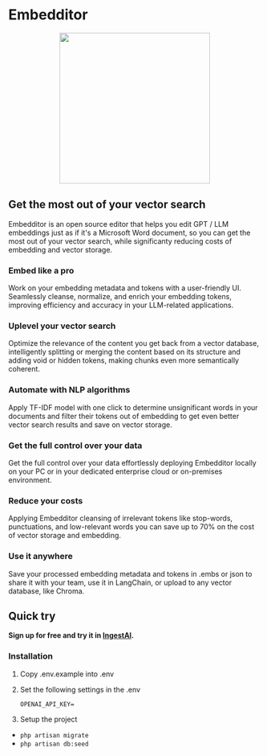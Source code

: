 # Embedditor

<p align="center">
  <img width="300" height="300" src="https://embedditor.ingestai.co/images/logo.jpg">
</p>



## Get the most out of your vector search

Embedditor is an open source editor that helps you edit GPT / LLM embeddings just as if it's a Microsoft Word document, so you can get the most out of your vector search, while significanty reducing costs of embedding and vector storage.

### Embed like a pro

Work on your embedding metadata and tokens with a user-friendly UI. Seamlessly cleanse, normalize, and enrich your embedding tokens, improving efficiency and accuracy in your LLM-related applications.

### Uplevel your vector search

Optimize the relevance of the content you get back from a vector database, intelligently splitting or merging the content based on its structure and adding void or hidden tokens, making chunks even more semantically coherent.

### Automate with NLP algorithms

Apply TF-IDF model with one click to determine unsignificant words in your documents and filter their tokens out of embedding to get even better vector search results and save on vector storage.

### Get the full control over your data

Get the full control over your data effortlessly deploying Embedditor locally on your PC or in your dedicated enterprise cloud or on-premises environment.

### Reduce your costs

Applying Embedditor cleansing of irrelevant tokens like stop-words, punctuations, and low-relevant words you can save up to 70% on the cost of vector storage and embedding.


### Use it anywhere

Save your processed embedding metadata and tokens in .embs or json to share it with your team, use it in LangChain, or upload to any vector database, like Chroma.


## Quick try
**Sign up for free and try it in [IngestAI](https://ingestai.io/signup).**

<!-- # Rich Spreadsheet Interface

- ⚡ **Basic Operations**: Create, Read, Update and Delete Tables, Columns, and Rows
- ⚡ **Fields Operations**: Sort, Filter, Hide / Unhide Columns
- ⚡ **Multiple Views Types**: Grid (By default), Gallery, Form View, and Kanban View
- ⚡ **View Permissions Types**: Collaborative Views, & Locked Views
- ⚡ **Share Bases / Views**: either Public or Private (with Password Protected)
- ⚡ **Variant Cell Types**: ID, LinkToAnotherRecord, Lookup, Rollup, SingleLineText, Attachment, Currency, Formula, etc
- ⚡ **Access Control with Roles**: Fine-grained Access Control at different levels
- ⚡ **and more** -->

<!-- ### FAQ

**What is embedding (vectorization)?**

**What are embeddings?**

**What is vector search?**

**What is embeddings metadata?**

**What is embedding tokens?**

**What is void embedding tokens?**
A void (embedding) tokens are words in your content (embedding metadata), that will appear in your vector search results but are filtered out of embedding and so won’t be found with vector search.

**What is hidden embedding token?**
A hidden embedding token is a token that will be embedded for vector storage but doesn’t appear in your metadata – the content you will retrieve using vector search.

**What size have embeddings?**
Embedding your content to vector space increases its size, requiring up to 10X of storage space than your row content. That is why filtering out unnecessary and low-relevant tokens not only improves your vector search but also helps you reduce cost of embedding and storage. -->


### Installation

1. Copy .env.example into .env

2. Set the following settings in the .env


    `OPENAI_API_KEY=`


3. Setup the project

- `php artisan migrate`
- `php artisan db:seed`
